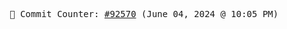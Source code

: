 <p align="center">
    <samp>
        📮 Commit Counter: <a href="https://github.com/Javascript-void0/Javascript-void0/commits/main">#92570</a> (June 04, 2024 @ 10:05 PM)
    </samp>
</p>